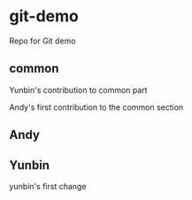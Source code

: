 # git-demo
Repo for Git demo

## common 

Yunbin's contribution to common part

Andy's first contribution to the common section








## Andy 











## Yunbin 
yunbin's first change

